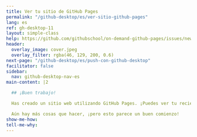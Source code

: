```yaml
---
title: Ver tu sitio de GitHub Pages
permalink: "/github-desktop/es/ver-sitio-github-pages"
lang: es
ref: gh-desktop-11
layout: simple-class
help: https://github.com/githubschool/on-demand-github-pages/issues/new?title=I%20need%20help&body=Describe%20what%20you%20need%20help%20with%20here.&labels=Help%20Wanted
header:
  overlay_image: cover.jpeg
  overlay_filter: rgba(46, 129, 200, 0.6)
next-page: "/github-desktop/es/push-con-github-desktop"
facilitator: false
sidebar:
  nav: github-desktop-nav-es
main-content: |2

  ## ¡Buen trabajo!

  Has creado un sitio web utilizando GitHub Pages. ¡Puedes ver tu recién publicado sitio en `https://TU-USUARIO.github.io/`!

  Aún hay más cosas que hacer, ¡pero esto parece un buen comienzo!
show-me-how: 
tell-me-why: 
---
```


